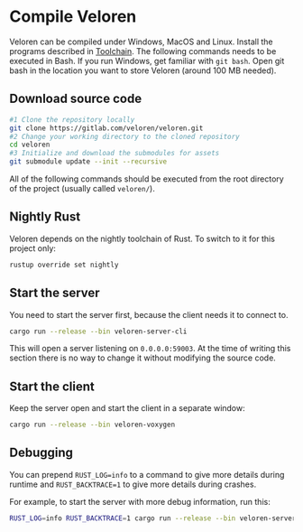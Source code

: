 # Compile Veloren

Veloren can be compiled under Windows, MacOS and Linux.
Install the programs described in [Toolchain](../contr/toolchain.md).
The following commands needs to be executed in Bash. If you run Windows, get familiar with `git bash`.
Open git bash in the location you want to store Veloren (around 100 MB needed).

## Download source code
```bash
#1 Clone the repository locally
git clone https://gitlab.com/veloren/veloren.git
#2 Change your working directory to the cloned repository
cd veloren
#3 Initialize and download the submodules for assets
git submodule update --init --recursive
```

All of the following commands should be executed from the root directory of the project (usually called `veloren/`).

## Nightly Rust

Veloren depends on the nightly toolchain of Rust. To switch to it for this project only:
```bash
rustup override set nightly
```

## Start the server

You need to start the server first, because the client needs it to connect to.
```bash
cargo run --release --bin veloren-server-cli
```

This will open a server listening on `0.0.0.0:59003`. At the time of writing this section there is no way to change it without modifying the source code.

## Start the client

Keep the server open and start the client in a separate window:
```bash
cargo run --release --bin veloren-voxygen
```

## Debugging

You can prepend `RUST_LOG=info` to a command to give more details during runtime and `RUST_BACKTRACE=1` to give more details during crashes.

For example, to start the server with more debug information, run this:
```bash
RUST_LOG=info RUST_BACKTRACE=1 cargo run --release --bin veloren-server-cli
```
